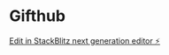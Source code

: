 # Gifthub

[Edit in StackBlitz next generation editor ⚡️](https://stackblitz.com/~/github.com/vys69/Gifthub)